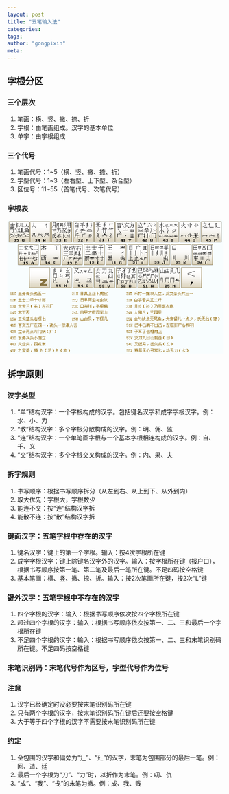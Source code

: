 ```yaml
---
layout: post
title: "五笔输入法"
categories:
tags:
author: "gongpixin"
meta:
---
```


## 字根分区

### 三个层次
1. 笔画：横、竖、撇、捺、折
2. 字根：由笔画组成。汉字的基本单位
3. 单字：由字根组成

### 三个代号
1. 笔画代号：1~5（横、竖、撇、捺、折）
2. 字型代号：1~3（左右型、上下型、杂合型）
3. 区位号：11~55（首笔代号、次笔代号）

### 字根表
![zi-gen](../img/2020-01-16_01.png)


## 拆字原则

### 汉字类型
1. “单”结构汉字：一个字根构成的汉字。包括键名汉字和成字字根汉字。例：水、小、力
2. “散”结构汉字：多个字根分散构成的汉字。例：明、佣、监
3. “连”结构汉字：一个单笔画字根与一个基本字根相连构成的汉字。例：自、千、义
4. “交”结构汉字：多个字根交叉构成的汉字。例：内、果、夫

### 拆字规则
1. 书写顺序：根据书写顺序拆分（从左到右、从上到下、从外到内）
2. 取大优先：字根大，字根数少
3. 能连不交：按“连”结构汉字拆
4. 能散不连：按“散”结构汉字拆

### 键面汉字：五笔字根中存在的汉字
1. 键名汉字：键上的第一个字根。输入：按4次字根所在键
2. 成字字根汉字：键上除键名汉字外的汉字。输入：按字根所在键（报户口），根据书写顺序按第一笔、第二笔及最后一笔所在键。不足四码按空格键
3. 基本笔画：横、竖、撇、捺、折。输入：按2次笔画所在键，按2次“L”键
 
### 键外汉字：五笔字根中不存在的汉字
1. 四个字根的汉字：输入：根据书写顺序依次按四个字根所在键
2. 超过四个字根的汉字：输入：根据书写顺序依次按第一、二、三和最后一个字根所在键
3. 不足四个字根的汉字：输入：根据书写顺序依次按第一、二、三和末笔识别码所在键。不足四码按空格键

### 末笔识别码：末笔代号作为区号，字型代号作为位号

### 注意
1. 汉字已经确定时没必要按末笔识别码所在键
2. 只有两个字根的汉字，按末笔识别码所在键后还要按空格键
3. 大于等于四个字根的汉字不需要按末笔识别码所在键

### 约定
1. 全包围的汉字和偏旁为“辶”、“廴”的汉字，末笔为包围部分的最后一笔。例：回、迼、廷
2. 最后一个字根为“刀”、“力”时，以折作为末笔。例：叨、仇
3. “成”、“我”、“戋”的末笔为撇。例：成、我、贱
